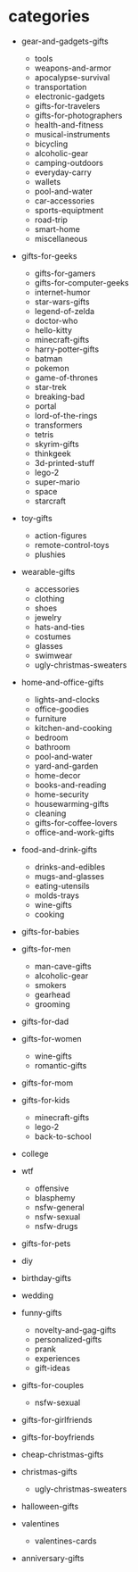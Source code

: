 # categories

* gear-and-gadgets-gifts
    * tools
    * weapons-and-armor
    * apocalypse-survival
    * transportation
    * electronic-gadgets
    * gifts-for-travelers
    * gifts-for-photographers
    * health-and-fitness
    * musical-instruments
    * bicycling
    * alcoholic-gear
    * camping-outdoors
    * everyday-carry
    * wallets
    * pool-and-water
    * car-accessories
    * sports-equiptment
    * road-trip
    * smart-home
    * miscellaneous

* gifts-for-geeks
    * gifts-for-gamers
    * gifts-for-computer-geeks
    * internet-humor
    * star-wars-gifts
    * legend-of-zelda
    * doctor-who
    * hello-kitty
    * minecraft-gifts
    * harry-potter-gifts
    * batman
    * pokemon
    * game-of-thrones
    * star-trek
    * breaking-bad
    * portal
    * lord-of-the-rings
    * transformers
    * tetris
    * skyrim-gifts
    * thinkgeek
    * 3d-printed-stuff
    * lego-2
    * super-mario
    * space
    * starcraft

* toy-gifts
    * action-figures
    * remote-control-toys
    * plushies

* wearable-gifts
    * accessories
    * clothing
    * shoes
    * jewelry
    * hats-and-ties
    * costumes
    * glasses
    * swimwear
    * ugly-christmas-sweaters

* home-and-office-gifts
    * lights-and-clocks
    * office-goodies
    * furniture
    * kitchen-and-cooking
    * bedroom
    * bathroom
    * pool-and-water
    * yard-and-garden
    * home-decor
    * books-and-reading
    * home-security
    * housewarming-gifts
    * cleaning
    * gifts-for-coffee-lovers
    * office-and-work-gifts

* food-and-drink-gifts
    * drinks-and-edibles
    * mugs-and-glasses
    * eating-utensils
    * molds-trays
    * wine-gifts
    * cooking

* gifts-for-babies

* gifts-for-men
    * man-cave-gifts
    * alcoholic-gear
    * smokers
    * gearhead
    * grooming

* gifts-for-dad

* gifts-for-women
    * wine-gifts
    * romantic-gifts

* gifts-for-mom

* gifts-for-kids
    * minecraft-gifts
    * lego-2
    * back-to-school

* college

* wtf
    * offensive
    * blasphemy
    * nsfw-general
    * nsfw-sexual
    * nsfw-drugs

* gifts-for-pets

* diy

* birthday-gifts

* wedding

* funny-gifts
    * novelty-and-gag-gifts
    * personalized-gifts
    * prank
    * experiences
    * gift-ideas

* gifts-for-couples
    * nsfw-sexual

* gifts-for-girlfriends

* gifts-for-boyfriends

* cheap-christmas-gifts

* christmas-gifts
    * ugly-christmas-sweaters

* halloween-gifts

* valentines
    * valentines-cards

* anniversary-gifts
